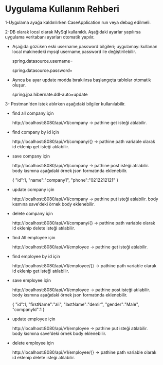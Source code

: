 # Uygulama Kullanım Rehberi

1-Uygulama ayağa kaldırılırken CaseApplication run veya debug edilmeli.

2-DB olarak local olarak MySql kullanıldı. Aşağıdaki ayarlar yapılırsa uygulama veritabanı ayarları otomatik yapılır.

- Aşağıda gözüken eski username,password bilgileri; uygulamayı kullanan local makinedeki mysql username,password ile değiştirilebilir.

    spring.datasource.username=

    spring.datasource.password=

- Ayrıca bu ayar update modda bırakılırsa başlangıçta tablolar otomatik oluşur.

    spring.jpa.hibernate.ddl-auto=update


3- Postman'den istek atılırken aşağıdaki bilgiler kullanılabilir.

- find all company için
  
  http://localhost:8080/api/v1/company  -> pathine get isteği atılabilir.

- find company by id için 

  http://localhost:8080/api/v1/company/{} -> pathine path variable olarak id eklenip get isteği atılabilir.

- save company için 

  http://localhost:8080/api/v1/company -> pathine post isteği atılabilir. body kısmına aşağıdaki örnek json formatında eklenebilir.

  {
    "id":1,
    "name":"company1",
    "phone":"0212212121"
  }

- update company için

  http://localhost:8080/api/v1/company -> pathine put isteği atılabilir. body kısmına save'deki örnek body eklenebilir.

- delete company için

  http://localhost:8080/api/v1/company/{} -> pathine path variable olarak id eklenip delete isteği atılabilir.

- find All employee için
  
  http://localhost:8080/api/v1/employee  -> pathine get isteği atılabilir.

- find employee by id için 

  http://localhost:8080/api/v1/employee/{} -> pathine path variable olarak id eklenip get isteği atılabilir.

- save employee için 

  http://localhost:8080/api/v1/employee -> pathine post isteği atılabilir. body kısmına aşağıdaki örnek json formatında eklenebilir.

  {
    "id":1,
    "firstName":"ali",
    "lastName":"demir",
    "gender":"Male",
    "companyId":1
  }

- update employee için

  http://localhost:8080/api/v1/employee -> pathine put isteği atılabilir. body kısmına save'deki örnek body eklenebilir.

- delete employee için

  http://localhost:8080/api/v1/employee/{} -> pathine path variable olarak id eklenip delete isteği atılabilir.

 
